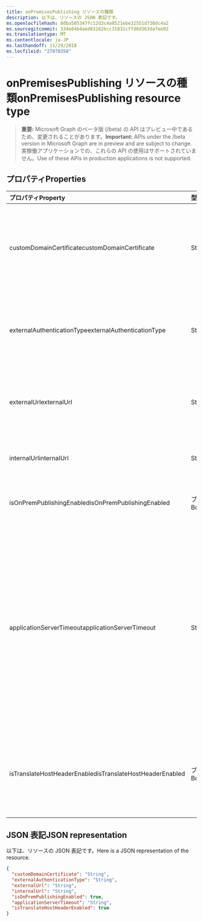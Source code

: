 ```yaml
---
title: onPremisesPublishing リソースの種類
description: 以下は、リソースの JSON 表記です。
ms.openlocfilehash: 8dba505347fc12d3c4a8521ebe32551d738dc4a2
ms.sourcegitcommit: 334e84b4aed63162bcc31831cffd6d363dafee02
ms.translationtype: MT
ms.contentlocale: ja-JP
ms.lasthandoff: 11/29/2018
ms.locfileid: "27070358"
---
```

# <a name="onpremisespublishing-resource-type"></a><span data-ttu-id="6b8ff-103">onPremisesPublishing リソースの種類</span><span class="sxs-lookup"><span data-stu-id="6b8ff-103">onPremisesPublishing resource type</span></span>

> <span data-ttu-id="6b8ff-104">**重要:** Microsoft Graph のベータ版 (/beta) の API はプレビュー中であるため、変更されることがあります。</span><span class="sxs-lookup"><span data-stu-id="6b8ff-104">**Important:** APIs under the /beta version in Microsoft Graph are in preview and are subject to change.</span></span> <span data-ttu-id="6b8ff-105">実稼働アプリケーションでの、これらの API の使用はサポートされていません。</span><span class="sxs-lookup"><span data-stu-id="6b8ff-105">Use of these APIs in production applications is not supported.</span></span>

## <a name="properties"></a><span data-ttu-id="6b8ff-106">プロパティ</span><span class="sxs-lookup"><span data-stu-id="6b8ff-106">Properties</span></span>
| <span data-ttu-id="6b8ff-107">プロパティ</span><span class="sxs-lookup"><span data-stu-id="6b8ff-107">Property</span></span>     | <span data-ttu-id="6b8ff-108">型</span><span class="sxs-lookup"><span data-stu-id="6b8ff-108">Type</span></span>   |<span data-ttu-id="6b8ff-109">説明</span><span class="sxs-lookup"><span data-stu-id="6b8ff-109">Description</span></span>|
|:---------------|:--------|:----------|
|<span data-ttu-id="6b8ff-110">customDomainCertificate</span><span class="sxs-lookup"><span data-stu-id="6b8ff-110">customDomainCertificate</span></span>|<span data-ttu-id="6b8ff-111">String</span><span class="sxs-lookup"><span data-stu-id="6b8ff-111">String</span></span>|<span data-ttu-id="6b8ff-112">カスタムのドメインが使用しているときに、アプリケーションに関連付けられている証明書の詳細です。</span><span class="sxs-lookup"><span data-stu-id="6b8ff-112">Details of the certificate associated with the applicaiton when a custom domain is in use.</span></span> <span data-ttu-id="6b8ff-113">既定のドメインを使用する場合は null にします。</span><span class="sxs-lookup"><span data-stu-id="6b8ff-113">Null when using the default domain.</span></span>|
|<span data-ttu-id="6b8ff-114">externalAuthenticationType</span><span class="sxs-lookup"><span data-stu-id="6b8ff-114">externalAuthenticationType</span></span>|<span data-ttu-id="6b8ff-115">String</span><span class="sxs-lookup"><span data-stu-id="6b8ff-115">String</span></span>|<span data-ttu-id="6b8ff-116">アプリケーションの使用可能な値は、事前認証の設定の詳細: `passthru`、 `aadPreAuthentication`。</span><span class="sxs-lookup"><span data-stu-id="6b8ff-116">Details the pre-authentication setting for the application Possible values are: `passthru`, `aadPreAuthentication`.</span></span>|
|<span data-ttu-id="6b8ff-117">externalUrl</span><span class="sxs-lookup"><span data-stu-id="6b8ff-117">externalUrl</span></span>|<span data-ttu-id="6b8ff-118">String</span><span class="sxs-lookup"><span data-stu-id="6b8ff-118">String</span></span>|<span data-ttu-id="6b8ff-119">アプリケーションの公開済みの外部 url です。</span><span class="sxs-lookup"><span data-stu-id="6b8ff-119">The published external url for the application.</span></span> <span data-ttu-id="6b8ff-120">例えばhttps://intranet-contoso.msappproxy.net/</span><span class="sxs-lookup"><span data-stu-id="6b8ff-120">For example https://intranet-contoso.msappproxy.net/</span></span>  |
|<span data-ttu-id="6b8ff-121">internalUrl</span><span class="sxs-lookup"><span data-stu-id="6b8ff-121">internalUrl</span></span>|<span data-ttu-id="6b8ff-122">String</span><span class="sxs-lookup"><span data-stu-id="6b8ff-122">String</span></span>|<span data-ttu-id="6b8ff-123">アプリケーションの内部の url です。</span><span class="sxs-lookup"><span data-stu-id="6b8ff-123">The internal url of the application.</span></span> <span data-ttu-id="6b8ff-124">例えばhttps://intranet/</span><span class="sxs-lookup"><span data-stu-id="6b8ff-124">For example https://intranet/</span></span> |
|<span data-ttu-id="6b8ff-125">isOnPremPublishingEnabled</span><span class="sxs-lookup"><span data-stu-id="6b8ff-125">isOnPremPublishingEnabled</span></span>|<span data-ttu-id="6b8ff-126">ブール値</span><span class="sxs-lookup"><span data-stu-id="6b8ff-126">Boolean</span></span>|<span data-ttu-id="6b8ff-127">アプリケーションをか現在発行されているかどうかを示します。</span><span class="sxs-lookup"><span data-stu-id="6b8ff-127">Indicates if the application is currently being published or not.</span></span>|
|<span data-ttu-id="6b8ff-128">applicationServerTimeout</span><span class="sxs-lookup"><span data-stu-id="6b8ff-128">applicationServerTimeout</span></span>|<span data-ttu-id="6b8ff-129">String</span><span class="sxs-lookup"><span data-stu-id="6b8ff-129">String</span></span>|<span data-ttu-id="6b8ff-130">コネクタが接続を閉じる前に、バックエンド アプリケーションからの応答を待機する期間。</span><span class="sxs-lookup"><span data-stu-id="6b8ff-130">The duration the connector will wait for a response from the backend application before closing the connection.</span></span> <span data-ttu-id="6b8ff-131">使用可能な値は、 `default`、 `long`。</span><span class="sxs-lookup"><span data-stu-id="6b8ff-131">Possible values are `default`, `long`.</span></span> <span data-ttu-id="6b8ff-132">使用`long`場合、サーバーは要求に応答するのには 60 ~ 75 秒以上です。</span><span class="sxs-lookup"><span data-stu-id="6b8ff-132">Use `long` if your server takes more than 60-75 seconds to respond to requests.</span></span> <span data-ttu-id="6b8ff-133">`long`アプリケーションにアクセスできないし、エラー ・ ステータスは、「バックエンド ・ タイムアウト」です。</span><span class="sxs-lookup"><span data-stu-id="6b8ff-133">Also try `long` if you are unable to access the application and the error status is "Backend Timeout".</span></span>|
|<span data-ttu-id="6b8ff-134">isTranslateHostHeaderEnabled</span><span class="sxs-lookup"><span data-stu-id="6b8ff-134">isTranslateHostHeaderEnabled</span></span>|<span data-ttu-id="6b8ff-135">ブール値</span><span class="sxs-lookup"><span data-stu-id="6b8ff-135">Boolean</span></span>|<span data-ttu-id="6b8ff-136">アプリケーションが応答ヘッダー内の url を変換する必要があるかどうかを示します。</span><span class="sxs-lookup"><span data-stu-id="6b8ff-136">Indicates if the application should translate urls in the reponse headers.</span></span> <span data-ttu-id="6b8ff-137">これには、適切なサイトの cookie の設定が含まれます。</span><span class="sxs-lookup"><span data-stu-id="6b8ff-137">This includes setting the correct site for cookies.</span></span>|

## <a name="json-representation"></a><span data-ttu-id="6b8ff-138">JSON 表記</span><span class="sxs-lookup"><span data-stu-id="6b8ff-138">JSON representation</span></span>

<span data-ttu-id="6b8ff-139">以下は、リソースの JSON 表記です。</span><span class="sxs-lookup"><span data-stu-id="6b8ff-139">Here is a JSON representation of the resource.</span></span>

<!-- {
  "blockType": "resource",
  "optionalProperties": [

  ],
  "@odata.type": "microsoft.graph.onPremisesPublishing"
}-->

```json
{
  "customDomainCertificate": "String",
  "externalAuthenticationType": "String",
  "externalUrl": "String",
  "internalUrl": "String",
  "isOnPremPublishingEnabled": true,
  "applicationServerTimeout": "String",
  "isTranslateHostHeaderEnabled": true
}

```

<!-- uuid: 8fcb5dbc-d5aa-4681-8e31-b001d5168d79
2015-10-25 14:57:30 UTC -->
<!-- {
  "type": "#page.annotation",
  "description": "onPremisesPublishing resource",
  "keywords": "",
  "section": "documentation",
  "tocPath": ""
}-->
